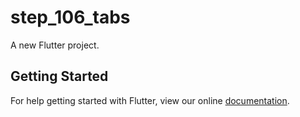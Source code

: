 # step_106_tabs

A new Flutter project.

## Getting Started

For help getting started with Flutter, view our online
[documentation](https://flutter.io/).
